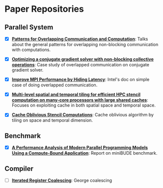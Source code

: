 # Paper Repositories
## Parallel System
- [x] [**Patterns for Overlapping Communication and Computation**](parallel-system/Patterns_for_Overlapping_Communication_and_Computation.pdf): Talks about the general patterns for overlapping non-blocking communication with computations.

- [x] [**Optimizing a conjugate gradient solver with non-blocking collective operations**](parallel-system/Optimizing_a_conjugate_gradient_solver_with_non-blocking_collective_operations.pdf): Case study of overlapped communication on conjugate gradient solver.

- [x] [**Improve MPI Performance by Hiding Latency**](https://www.intel.com/content/www/us/en/developer/articles/technical/overlap-computation-communication-hpc-applications.html#gs.uiob3t): Intel's doc on simple case of doing overlapped communication.

- [x] [**Multi-level spatial and temporal tiling for efficient HPC stencil computation on many-core processors with large shared caches**](parallel-system/Multi-level_spatial_and_temporal_tiling.pdf): Focuses on exploiting cache in both spatial space and temporal space.

- [x] [**Cache Oblivious Stencil Computations**](parallel-system/Cache_Oblivious_Stencil_Computations.pdf): Cache oblivious algorithm by tiling on space and temporal dimension.

## Benchmark
- [x] [**A Performance Analysis of Modern Parallel Programming Models Using a Compute-Bound Application**](benchmark/miniBUDE.pdf): Report on miniBUDE benchmark.

## Compiler
- [ ] [**Iterated Register Coalescing**](compiler/Iterated_Register_Coalescing.pdf): George coalescing